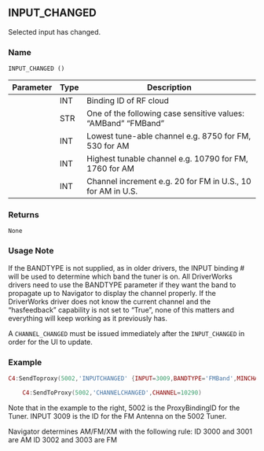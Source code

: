 ## INPUT\_CHANGED

Selected input has changed.


### Name

`INPUT_CHANGED ()`


| Parameter | Type | Description                                                    |
| --------- | ---- | -------------------------------------------------------------- |
|           | INT  | Binding ID of RF cloud                                         |
|           | STR  | One of the following case sensitive values: “AMBand”  “FMBand” |
|           | INT  | Lowest tune-able channel e.g. 8750 for FM, 530 for AM          |
|           | INT  | Highest tunable channel e.g. 10790 for FM, 1760 for AM         |
|           | INT  | Channel increment e.g. 20 for FM in U.S., 10 for AM in U.S.    |


### Returns

`None`


### Usage Note

If the BANDTYPE is not supplied, as in older drivers, the INPUT binding # will be used to determine which band the tuner is on. All DriverWorks drivers need to use the BANDTYPE parameter if they want the band to propagate up to Navigator to display the channel properly. If the DriverWorks driver does not know the current channel and the “hasfeedback” capability is not set to “True”, none of this matters and everything will keep working as it previously has.

A `CHANNEL_CHANGED` must be issued immediately after the `INPUT_CHANGED` in order for the UI to update. 

### Example

```lua
C4:SendToproxy(5002,'INPUTCHANGED' {INPUT=3009,BANDTYPE='FMBand',MINCHANNEL=8750,MAXCHANNEL=10790,CHANNELSPACING=20})

    C4:SendToProxy(5002,'CHANNELCHANGED',CHANNEL=10290)
```

Note that in the example to the right, 5002 is the ProxyBindingID for the Tuner. INPUT 3009 is the ID for the FM Antenna on the 5002 Tuner.

Navigator determines AM/FM/XM with the following rule:
ID 3000 and 3001 are AM
ID 3002 and 3003 are FM
